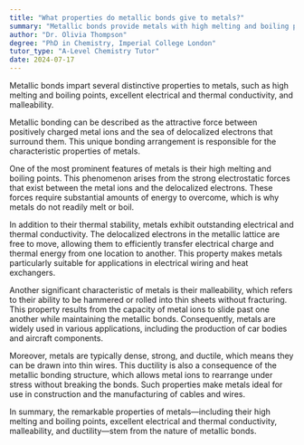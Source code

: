 ```yaml
---
title: "What properties do metallic bonds give to metals?"
summary: "Metallic bonds provide metals with high melting and boiling points, excellent electrical and thermal conductivity, and malleability, contributing to their unique physical properties."
author: "Dr. Olivia Thompson"
degree: "PhD in Chemistry, Imperial College London"
tutor_type: "A-Level Chemistry Tutor"
date: 2024-07-17
---
```


Metallic bonds impart several distinctive properties to metals, such as high melting and boiling points, excellent electrical and thermal conductivity, and malleability.

Metallic bonding can be described as the attractive force between positively charged metal ions and the sea of delocalized electrons that surround them. This unique bonding arrangement is responsible for the characteristic properties of metals.

One of the most prominent features of metals is their high melting and boiling points. This phenomenon arises from the strong electrostatic forces that exist between the metal ions and the delocalized electrons. These forces require substantial amounts of energy to overcome, which is why metals do not readily melt or boil.

In addition to their thermal stability, metals exhibit outstanding electrical and thermal conductivity. The delocalized electrons in the metallic lattice are free to move, allowing them to efficiently transfer electrical charge and thermal energy from one location to another. This property makes metals particularly suitable for applications in electrical wiring and heat exchangers.

Another significant characteristic of metals is their malleability, which refers to their ability to be hammered or rolled into thin sheets without fracturing. This property results from the capacity of metal ions to slide past one another while maintaining the metallic bonds. Consequently, metals are widely used in various applications, including the production of car bodies and aircraft components.

Moreover, metals are typically dense, strong, and ductile, which means they can be drawn into thin wires. This ductility is also a consequence of the metallic bonding structure, which allows metal ions to rearrange under stress without breaking the bonds. Such properties make metals ideal for use in construction and the manufacturing of cables and wires.

In summary, the remarkable properties of metals—including their high melting and boiling points, excellent electrical and thermal conductivity, malleability, and ductility—stem from the nature of metallic bonds.
    